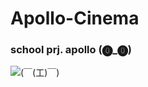# Apollo-Cinema
### school prj. apollo (⓿_⓿)

![(￣(工)￣)](https://github.com/user-attachments/assets/847f0502-6006-430d-ba4a-36c693d25793)
